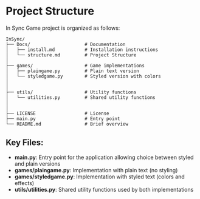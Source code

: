 
# Project Structure

In Sync Game project is organized as follows:

```
InSync/
├── Docs/                    # Documentation
│   ├── install.md           # Installation instructions
│   └── structure.md         # Project Structure
│
├── games/                   # Game implementations
│   ├── plaingame.py         # Plain text version
│   └── styledgame.py        # Styled version with colors
│
│
├── utils/                   # Utility functions
│   └── utilities.py         # Shared utility functions
│
│
├── LICENSE                  # License
├── main.py                  # Entry point
└── README.md                # Brief overview
```

## Key Files:

- **main.py**: Entry point for the application allowing choice between styled and plain versions
- **games/plaingame.py**: Implementation with plain text (no styling)
- **games/styledgame.py**: Implementation with styled text (colors and effects)
- **utils/utilities.py**: Shared utility functions used by both implementations
